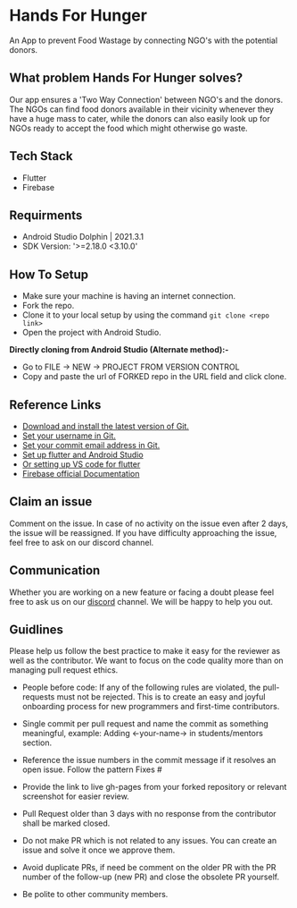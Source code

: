 # Hands For Hunger
An App to prevent Food Wastage by connecting NGO's with the potential donors.

## What problem Hands For Hunger solves?
Our app ensures a 'Two Way Connection' between NGO's and the donors. The NGOs can find food donors available in their vicinity whenever they have a huge mass to cater, while the donors can also easily look up for NGOs ready to accept the food which might otherwise go waste.

## Tech Stack 
* Flutter
* Firebase

## Requirments
- Android Studio Dolphin | 2021.3.1
- SDK Version: '>=2.18.0 <3.10.0'

## How To Setup 
- Make sure your machine is having an internet connection.
- Fork the repo.
- Clone it to your local setup by using the command `git clone <repo link>`
- Open the project with Android Studio.

 **Directly cloning from Android Studio (Alternate method):-**

- Go to FILE -> NEW -> PROJECT FROM VERSION CONTROL
- Copy and paste the url of FORKED repo in the URL field and click clone.

## Reference Links 
- [Download and install the latest version of Git.](https://git-scm.com/downloads)
- [Set your username in Git.](https://help.github.com/articles/setting-your-username-in-git)
- [Set your commit email address in Git.](https://help.github.com/articles/setting-your-commit-email-address-in-git)
- [Set up flutter and Android Studio](https://flutter.dev/docs/get-started/install)
- [Or setting up VS code for flutter](https://flutter.dev/docs/development/tools/vs-code)
- [Firebase official Documentation](https://firebase.google.com/docs)

## Claim an issue
Comment on the issue. In case of no activity on the issue even after 2 days, the issue will be reassigned. If you have difficulty approaching the issue, feel free to ask on our discord channel.

## Communication 
Whether you are working on a new feature or facing a doubt please feel free to ask us on our [discord](https://discord.gg/D9999YTkS8) channel. We will be happy to help you out.

## Guidlines 
Please help us follow the best practice to make it easy for the reviewer as well as the contributor. We want to focus on the code quality more than on managing pull request ethics.

- People before code: If any of the following rules are violated, the pull-requests must not be rejected. This is to create an easy and joyful onboarding process for new programmers and first-time contributors.

- Single commit per pull request and name the commit as something meaningful, example: Adding <-your-name-> in students/mentors section.

- Reference the issue numbers in the commit message if it resolves an open issue. Follow the pattern Fixes #<issue number> <commit message>

- Provide the link to live gh-pages from your forked repository or relevant screenshot for easier review.

- Pull Request older than 3 days with no response from the contributor shall be marked closed.

- Do not make PR which is not related to any issues. You can create an issue and solve it once we approve them.

- Avoid duplicate PRs, if need be comment on the older PR with the PR number of the follow-up (new PR) and close the obsolete PR yourself.

- Be polite to other community members.


